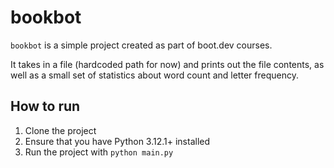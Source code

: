 # bookbot

`bookbot` is a simple project created as part of boot.dev courses.

It takes in a file (hardcoded path for now) and prints out the file contents, as well as a small set of statistics about word count and letter frequency.

## How to run

1. Clone the project
2. Ensure that you have Python 3.12.1+ installed
3. Run the project with `python main.py`  
